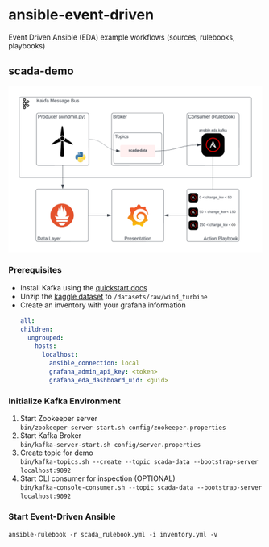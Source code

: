 # ansible-event-driven

Event Driven Ansible (EDA) example workflows (sources, rulebooks, playbooks)

## scada-demo

![Windmill Demo Architecture Diagram](./.attachments/windmill_demo.png)

### Prerequisites

- Install Kafka using the [quickstart docs](https://kafka.apache.org/quickstart)
- Unzip the [kaggle dataset](./datasets/wind_turbine.zip) to `/datasets/raw/wind_turbine`
- Create an inventory with your grafana information
  ```yaml
  all:
  children:
    ungrouped:
      hosts:
        localhost:
          ansible_connection: local
          grafana_admin_api_key: <token>
          grafana_eda_dashboard_uid: <guid>
  ```

### Initialize Kafka Environment
1. Start Zookeeper server<br>
   `bin/zookeeper-server-start.sh config/zookeeper.properties`
1. Start Kafka Broker<br>
   `bin/kafka-server-start.sh config/server.properties`
1. Create topic for demo<br>
   `bin/kafka-topics.sh --create --topic scada-data --bootstrap-server localhost:9092`
1. Start CLI consumer for inspection (OPTIONAL)<br>
   `bin/kafka-console-consumer.sh --topic scada-data --bootstrap-server localhost:9092`

### Start Event-Driven Ansible

`ansible-rulebook -r scada_rulebook.yml -i inventory.yml -v`